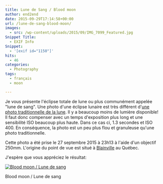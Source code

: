 ```yaml
---
title: Lune de Sang / Blood moon
author: end2end
date: 2015-09-29T17:14:58+00:00
url: /lune-de-sang-blood-moon/
images:
  - src: /wp-content/uploads/2015/09/IMG_7099_Featured.jpg
Snippet Title:
  - EXIF Info
Snippet:
  - '[exif id="1150"]'
hits:
  - 46
categories:
  - Photography
tags:
  - français
  - moon

---
```

Je vous présente l'éclipse totale de lune ou plus communément appelée "lune de sang".
Une photo d'une éclipse lunaire est très différent d'[une photo traditionnelle de la lune](/lune-de-paques-easter-moon/). Il y a beaucoup moins de lumière disponible! Il faut donc compenser avec un temps d'exposition plus long et une sensibilité ISO beaucoup plus haute. Dans ce cas ci, 1.3 secondes et ISO 400. En conséquence, la photo est un peu plus flou et granuleuse qu'une photo traditionnelle.

Cette photo a été prise le 27 septembre 2015 à 23h13 à l'aide d'un objectif 250mm. L'origine du point de vue est situé à [Blainville](https://www.google.ca/maps/place/Blainville,+QC) au Québec.

J'espère que vous appréciez le résultat:

[![Blood moon / Lune de sang](/wp-content/uploads/2015/09/IMG_7099_e2ez.jpg)](/wp-content/uploads/2015/09/IMG_7099_e2ez.jpg)

Blood moon / Lune de sang
